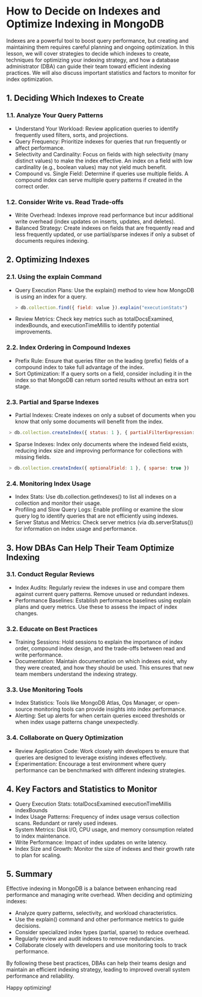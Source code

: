 # How to Decide on Indexes and Optimize Indexing in MongoDB
Indexes are a powerful tool to boost query performance, but creating and maintaining them requires careful planning and ongoing optimization. In this lesson, we will cover strategies to decide which indexes to create, techniques for optimizing your indexing strategy, and how a database administrator (DBA) can guide their team toward efficient indexing practices. We will also discuss important statistics and factors to monitor for index optimization.

## 1. Deciding Which Indexes to Create
### 1.1. Analyze Your Query Patterns
- Understand Your Workload:
Review application queries to identify frequently used filters, sorts, and projections.
- Query Frequency:
Prioritize indexes for queries that run frequently or affect performance.
- Selectivity and Cardinality:
Focus on fields with high selectivity (many distinct values) to make the index effective. An index on a field with low cardinality (e.g., boolean values) may not yield much benefit.
- Compound vs. Single Field:
Determine if queries use multiple fields. A compound index can serve multiple query patterns if created in the correct order.
### 1.2. Consider Write vs. Read Trade-offs
- Write Overhead:
Indexes improve read performance but incur additional write overhead (index updates on inserts, updates, and deletes).
- Balanced Strategy:
Create indexes on fields that are frequently read and less frequently updated, or use partial/sparse indexes if only a subset of documents requires indexing.
## 2. Optimizing Indexes
### 2.1. Using the explain Command
- Query Execution Plans:
Use the explain() method to view how MongoDB is using an index for a query.
    ``` javascript
    > db.collection.find({ field: value }).explain("executionStats") 
    ```
- Review Metrics:
Check key metrics such as totalDocsExamined, indexBounds, and executionTimeMillis to identify potential improvements.
### 2.2. Index Ordering in Compound Indexes
- Prefix Rule:
Ensure that queries filter on the leading (prefix) fields of a compound index to take full advantage of the index.
- Sort Optimization:
If a query sorts on a field, consider including it in the index so that MongoDB can return sorted results without an extra sort stage.
### 2.3. Partial and Sparse Indexes
- Partial Indexes:
Create indexes on only a subset of documents when you know that only some documents will benefit from the index.
```javascript
 > db.collection.createIndex({ status: 1 }, { partialFilterExpression: { status: { $eq: "active" } } }) 
```
- Sparse Indexes:
Index only documents where the indexed field exists, reducing index size and improving performance for collections with missing fields.
```javascript
 > db.collection.createIndex({ optionalField: 1 }, { sparse: true })
 ```
### 2.4. Monitoring Index Usage
- Index Stats:
Use db.collection.getIndexes() to list all indexes on a collection and monitor their usage.
- Profiling and Slow Query Logs:
Enable profiling or examine the slow query log to identify queries that are not efficiently using indexes.
- Server Status and Metrics:
Check server metrics (via db.serverStatus()) for information on index usage and performance.
## 3. How DBAs Can Help Their Team Optimize Indexing
### 3.1. Conduct Regular Reviews
- Index Audits:
Regularly review the indexes in use and compare them against current query patterns. Remove unused or redundant indexes.
- Performance Baselines:
Establish performance baselines using explain plans and query metrics. Use these to assess the impact of index changes.
### 3.2. Educate on Best Practices
- Training Sessions:
Hold sessions to explain the importance of index order, compound index design, and the trade-offs between read and write performance.
- Documentation:
Maintain documentation on which indexes exist, why they were created, and how they should be used. This ensures that new team members understand the indexing strategy.
### 3.3. Use Monitoring Tools
- Index Statistics:
Tools like MongoDB Atlas, Ops Manager, or open-source monitoring tools can provide insights into index performance.
- Alerting:
Set up alerts for when certain queries exceed thresholds or when index usage patterns change unexpectedly.
### 3.4. Collaborate on Query Optimization
- Review Application Code:
Work closely with developers to ensure that queries are designed to leverage existing indexes effectively.
- Experimentation:
Encourage a test environment where query performance can be benchmarked with different indexing strategies.
## 4. Key Factors and Statistics to Monitor
- Query Execution Stats:
totalDocsExamined
executionTimeMillis
indexBounds
- Index Usage Patterns:
Frequency of index usage versus collection scans.
Redundant or rarely used indexes.
- System Metrics:
Disk I/O, CPU usage, and memory consumption related to index maintenance.
- Write Performance:
Impact of index updates on write latency.
- Index Size and Growth:
Monitor the size of indexes and their growth rate to plan for scaling.
## 5. Summary
Effective indexing in MongoDB is a balance between enhancing read performance and managing write overhead. When deciding and optimizing indexes:

- Analyze query patterns, selectivity, and workload characteristics.
- Use the explain() command and other performance metrics to guide decisions.
- Consider specialized index types (partial, sparse) to reduce overhead.
- Regularly review and audit indexes to remove redundancies.
- Collaborate closely with developers and use monitoring tools to track performance.

By following these best practices, DBAs can help their teams design and maintain an efficient indexing strategy, leading to improved overall system performance and reliability.

Happy optimizing!
